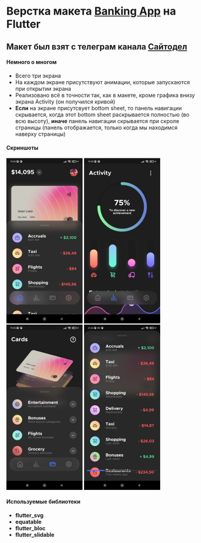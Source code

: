 # Верстка макета [Banking App](https://www.figma.com/community/file/1114624124722652699) на Flutter
## Макет был взят с телеграм канала [Сайтодел](https://t.me/sitodel)
#### Немного о многом

- Всего три экрана
- На каждом экране присутствуют анимации, которые запускаются при открытии экрана
- Реализовано всё в точности так, как в макете, кроме графика внизу экрана Activity (он получился кривой)
- **Если** на экране присутсвует bottom sheet, то панель навигации скрывается, когда этот bottom sheet раскрывается полностью (во всю высоту), **иначе** панель навигации скрывается при скроле страницы (панель отображается, только когда мы находимся наверху страницы)

#### Скриншоты
<img src="/assets/screenshots/home_page.jpg" alt="home_page" width="200"/> <img src="/assets/screenshots/activity_page.jpg" alt="activity_page" width="200"/>
<img src="/assets/screenshots/card_page.jpg" alt="card_page" width="200"/> <img src="/assets/screenshots/hidden_nav_bar.jpg" alt="hidden_nav_bar" width="200"/>

#### Используемые библиотеки
- **flutter_svg**
- **equatable**
- **flutter_bloc**
- **flutter_slidable**
